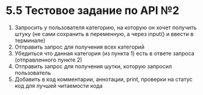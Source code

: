 # 5.5 Тестовое задание по API №2
1. Запросить у пользователя категорию, на которую он хочет получить штуку (не сами сохранить в переменную, а через input() и ввести в терминале)
2. Отправить запрос для получения всех категорий
3. Убедиться что данная категория (из пункта 1) есть в ответе запроса (отправленного пункте 2)
4. Отправить запрос для получения шутки, которую запросил пользователь
5. Добавить в код комментарии, аннотации, print, проверки на статус код для лучшей читаемости кода